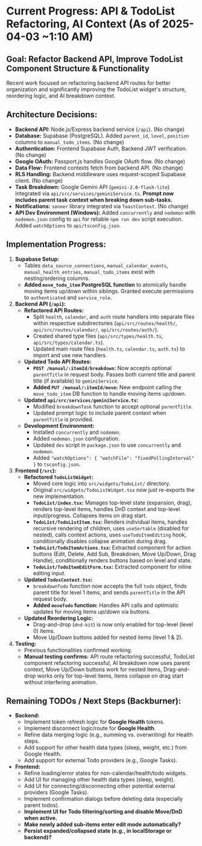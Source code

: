 # Current Progress: API & TodoList Refactoring, AI Context (As of 2025-04-03 ~1:10 AM)

## Goal: Refactor Backend API, Improve TodoList Component Structure & Functionality

Recent work focused on refactoring backend API routes for better organization and significantly improving the TodoList widget's structure, reordering logic, and AI breakdown context.

## Architecture Decisions:

- **Backend API:** Node.js/Express backend service (`/api`). (No change)
- **Database:** Supabase (PostgreSQL). Added `parent_id`, `level`, `position` columns to `manual_todo_items`. (No change)
- **Authentication:** Frontend Supabase Auth, Backend JWT verification. (No change)
- **Google OAuth:** Passport.js handles Google OAuth flow. (No change)
- **Data Flow:** Frontend contexts fetch from backend API. (No change)
- **RLS Handling:** Backend middleware uses request-scoped Supabase client. (No change)
- **Task Breakdown:** Google Gemini API (`gemini-2.0-flash-lite`) integrated via `api/src/services/geminiService.ts`. **Prompt now includes parent task context when breaking down sub-tasks.**
- **Notifications:** `sonner` library integrated via `ToastContext`. (No change)
- **API Dev Environment (Windows):** Added `concurrently` and `nodemon` with `nodemon.json` config to `api` for reliable `npm run dev` script execution. Added `watchOptions` to `api/tsconfig.json`.

## Implementation Progress:

1.  **Supabase Setup:**
    - Tables `data_source_connections`, `manual_calendar_events`, `manual_health_entries`, `manual_todo_items` exist with nesting/ordering columns.
    * **Added `move_todo_item` PostgreSQL function** to atomically handle moving items up/down within siblings. Granted execute permissions to `authenticated` and `service_role`.
2.  **Backend API (`/api`):**
    - **Refactored API Routes:**
      - Split `health`, `calendar`, and `auth` route handlers into separate files within respective subdirectories (`api/src/routes/health/`, `api/src/routes/calendar/`, `api/src/routes/auth/`).
      - Created shared type files (`api/src/types/health.ts`, `api/src/types/calendar.ts`).
      - Updated main route files (`health.ts`, `calendar.ts`, `auth.ts`) to import and use new handlers.
    - **Updated Todo API Routes:**
      - **`POST /manual/:itemId/breakdown`:** Now accepts optional `parentTitle` in request body. Passes both current title and parent title (if available) to `geminiService`.
      - **Added `PUT /manual/:itemId/move`:** New endpoint calling the `move_todo_item` DB function to handle moving items up/down.
    - **Updated `api/src/services/geminiService.ts`:**
      - Modified `breakdownTask` function to accept optional `parentTitle`.
      - Updated prompt logic to include parent context when `parentTitle` is provided.
    - **Development Environment:**
      - Installed `concurrently` and `nodemon`.
      - Added `nodemon.json` configuration.
      - Updated `dev` script in `package.json` to use `concurrently` and `nodemon`.
      - Added `"watchOptions": { "watchFile": "fixedPollingInterval" }` to `tsconfig.json`.
3.  **Frontend (`/src`):**
    - **Refactored `TodoListWidget`:**
      - Moved core logic into `src/widgets/TodoList/` directory.
      - Original `src/widgets/TodoListWidget.tsx` now just re-exports the new implementation.
      - **`TodoList/index.tsx`:** Manages top-level state (expansion, drag), renders top-level items, handles DnD context and top-level input/progress. Collapses items on drag start.
      - **`TodoList/TodoListItem.tsx`:** Renders individual items, handles recursive rendering of children, uses `useSortable` (disabled for nested), calls context actions, uses `useTodoItemEditing` hook, conditionally disables collapse animation during drag.
      - **`TodoList/TodoItemActions.tsx`:** Extracted component for action buttons (Edit, Delete, Add Sub, Breakdown, Move Up/Down, Drag Handle), conditionally renders buttons based on level and state.
      - **`TodoList/TodoItemEditForm.tsx`:** Extracted component for inline editing input.
    - **Updated `TodosContext.tsx`:**
      - `breakdownTodo` function now accepts the full `todo` object, finds parent title for level 1 items, and sends `parentTitle` in the API request body.
      - **Added `moveTodo` function:** Handles API calls and optimistic updates for moving items up/down via buttons.
    - **Updated Reordering Logic:**
      - Drag-and-drop (`dnd-kit`) is now only enabled for top-level (level 0) items.
      - Move Up/Down buttons added for nested items (level 1 & 2).
4.  **Testing:**
    - Previous functionalities confirmed working.
    - **Manual testing confirms:** API route refactoring successful, TodoList component refactoring successful, AI breakdown now uses parent context, Move Up/Down buttons work for nested items, Drag-and-drop works only for top-level items, items collapse on drag start without interfering animation.

## Remaining TODOs / Next Steps (Backburner):

- **Backend:**
  - Implement token refresh logic for **Google Health** tokens.
  - Implement disconnect logic/route for **Google Health**.
  - Refine data merging logic (e.g., summing vs. overwriting) for Health steps.
  - Add support for other health data types (sleep, weight, etc.) from Google Health.
  - Add support for external Todo providers (e.g., Google Tasks).
- **Frontend:**
  - Refine loading/error states for non-calendar/health/todo widgets.
  - Add UI for managing other health data types (sleep, weight).
  - Add UI for connecting/disconnecting other potential external providers (Google Tasks).
  - Implement confirmation dialogs before deleting data (especially parent todos).
  - **Implement UI for Todo filtering/sorting and disable Move/DnD when active.**
  - **Make newly added sub-items enter edit mode automatically?**
  - **Persist expanded/collapsed state (e.g., in localStorage or backend)?**
